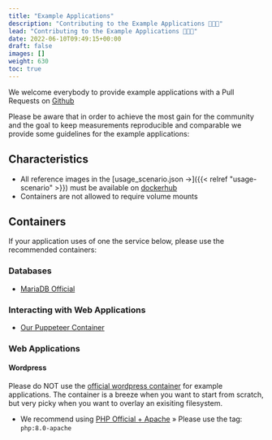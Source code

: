 ```yaml
---
title: "Example Applications"
description: "Contributing to the Example Applications 🥳🎉😍"
lead: "Contributing to the Example Applications 🥳🎉😍"
date: 2022-06-10T09:49:15+00:00
draft: false
images: []
weight: 630
toc: true
---
```


We welcome everybody to provide example applications with a Pull Requests on [Github](https://github.com/green-coding-berlin/example-applications)

Please be aware that in order to achieve the most gain for the community and
the goal to keep measurements reproducible and comparable we provide some
guidelines for the example applications:

## Characteristics
- All reference images in the [usage_scenario.json →]({{< relref "usage-scenario" >}}) must be
available on [dockerhub](https://hub.docker.com/)
- Containers are not allowed to require volume mounts

## Containers

If your application uses of one the service below, please use the recommended containers:

### Databases
- [MariaDB Official](https://hub.docker.com/_/mariadb)

### Interacting with Web Applications
- [Our Puppeteer Container](https://github.com/green-coding-berlin/example-applications/tree/main/puppeteer)

### Web Applications
#### Wordpress
Please do NOT use the [official wordpress container](https://hub.docker.com/_/wordpress)
for example applications.
The container is a breeze when you want to start from scratch, but very picky when you want
to overlay an exisiting filesystem.
- We recommend using [PHP Official + Apache](https://hub.docker.com/_/php) &raquo; Please use the tag: `php:8.0-apache`